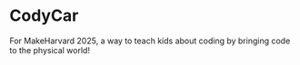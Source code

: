 # CodyCar
For MakeHarvard 2025, a way to teach kids about coding by bringing code to the physical world!
